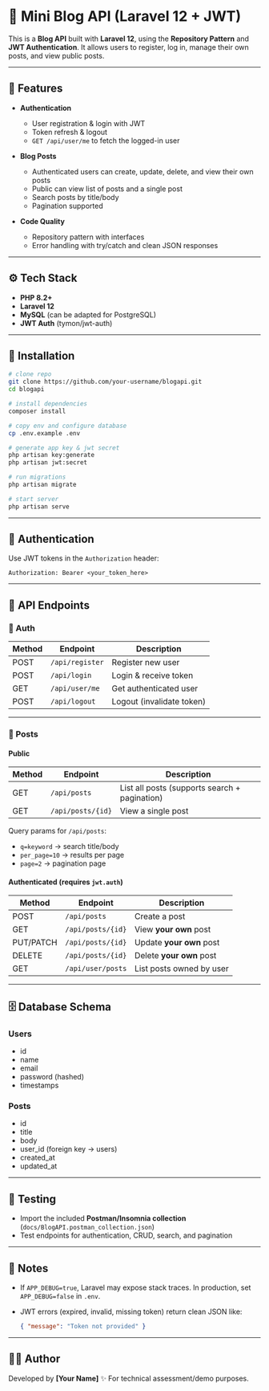 # 📝 Mini Blog API (Laravel 12 + JWT)

This is a **Blog API** built with **Laravel 12**, using the **Repository Pattern** and **JWT Authentication**.
It allows users to register, log in, manage their own posts, and view public posts.

---

## 🚀 Features

* **Authentication**

  * User registration & login with JWT
  * Token refresh & logout
  * `GET /api/user/me` to fetch the logged-in user

* **Blog Posts**

  * Authenticated users can create, update, delete, and view their own posts
  * Public can view list of posts and a single post
  * Search posts by title/body
  * Pagination supported

* **Code Quality**

  * Repository pattern with interfaces
  * Error handling with try/catch and clean JSON responses

---

## ⚙️ Tech Stack

* **PHP 8.2+**
* **Laravel 12**
* **MySQL** (can be adapted for PostgreSQL)
* **JWT Auth** (tymon/jwt-auth)

---

## 📂 Installation

```bash
# clone repo
git clone https://github.com/your-username/blogapi.git
cd blogapi

# install dependencies
composer install

# copy env and configure database
cp .env.example .env

# generate app key & jwt secret
php artisan key:generate
php artisan jwt:secret

# run migrations
php artisan migrate

# start server
php artisan serve
```

---

## 🔑 Authentication

Use JWT tokens in the `Authorization` header:

```
Authorization: Bearer <your_token_here>
```

---

## 📡 API Endpoints

### 🔐 Auth

| Method | Endpoint        | Description               |
| ------ | --------------- | ------------------------- |
| POST   | `/api/register` | Register new user         |
| POST   | `/api/login`    | Login & receive token     |
| GET    | `/api/user/me`  | Get authenticated user    |
| POST   | `/api/logout`   | Logout (invalidate token) |

---

### 📖 Posts

#### Public

| Method | Endpoint          | Description                                   |
| ------ | ----------------- | --------------------------------------------- |
| GET    | `/api/posts`      | List all posts (supports search + pagination) |
| GET    | `/api/posts/{id}` | View a single post                            |

Query params for `/api/posts`:

* `q=keyword` → search title/body
* `per_page=10` → results per page
* `page=2` → pagination page

#### Authenticated (requires `jwt.auth`)

| Method    | Endpoint          | Description              |
| --------- | ----------------- | ------------------------ |
| POST      | `/api/posts`      | Create a post            |
| GET       | `/api/posts/{id}` | View **your own** post   |
| PUT/PATCH | `/api/posts/{id}` | Update **your own** post |
| DELETE    | `/api/posts/{id}` | Delete **your own** post |
| GET       | `/api/user/posts` | List posts owned by user |

---

## 🗄️ Database Schema

### Users

* id
* name
* email
* password (hashed)
* timestamps

### Posts

* id
* title
* body
* user\_id (foreign key → users)
* created\_at
* updated\_at

---

## 🧪 Testing

* Import the included **Postman/Insomnia collection** (`docs/BlogAPI.postman_collection.json`)
* Test endpoints for authentication, CRUD, search, and pagination

---

## 📖 Notes

* If `APP_DEBUG=true`, Laravel may expose stack traces.
  In production, set `APP_DEBUG=false` in `.env`.
* JWT errors (expired, invalid, missing token) return clean JSON like:

  ```json
  { "message": "Token not provided" }
  ```

---

## 👨‍💻 Author

Developed by **\[Your Name]** ✨
For technical assessment/demo purposes.
